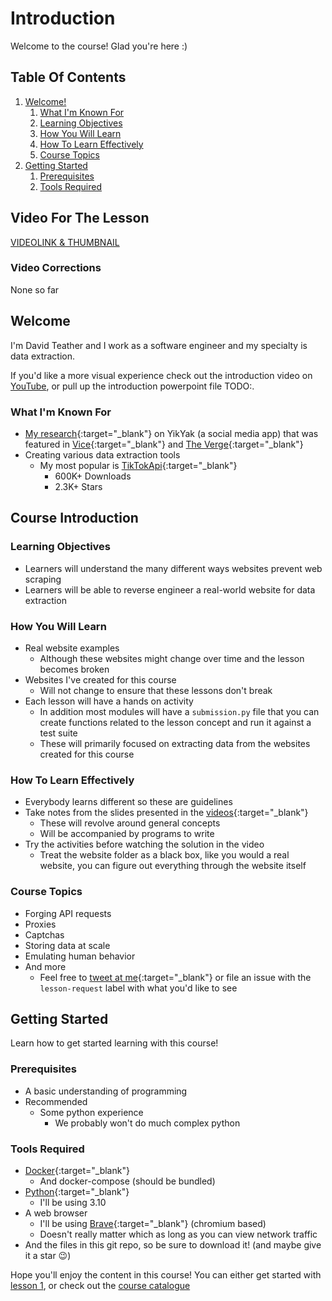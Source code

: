 # Introduction

Welcome to the course! Glad you're here :)

## Table Of Contents
1. [Welcome!](#welcome)
    1. [What I'm Known For](#what-im-known-for)
    2. [Learning Objectives](#learning-objectives)
    3. [How You Will Learn](#how-you-will-learn)
    4. [How To Learn Effectively](#how-to-learn-effectively)
    5. [Course Topics](#course-topics)
3. [Getting Started](#getting-started)
    1. [Prerequisites](#prerequisites)
    2. [Tools Required](#tools-required)

## Video For The Lesson
[VIDEOLINK & THUMBNAIL](TODO:)

### Video Corrections
None so far

## Welcome

I'm David Teather and I work as a software engineer and my specialty is data extraction.

If you'd like a more visual experience check out the introduction video on [YouTube](TODO:), or pull up the introduction powerpoint file TODO:.

### What I'm Known For
* [My research](https://theresponsetimes.com/yikyak-is-exposing-user-locations/){:target="_blank"} on YikYak (a social media app) that was featured in [Vice](https://www.vice.com/en/article/7kbnna/anonymous-social-media-app-yik-yak-exposed-users-precise-locations){:target="_blank"} and [The Verge](https://www.theverge.com/2022/5/13/23070696/yik-yak-anonymous-app-precise-locations-revealed){:target="_blank"}
* Creating various data extraction tools
    * My most popular is [TikTokApi](https://github.com/davidteather/TikTok-Api){:target="_blank"}
        * 600K+ Downloads
        * 2.3K+ Stars

## Course Introduction
### Learning Objectives
* Learners will understand the many different ways websites prevent web scraping
* Learners will be able to reverse engineer a real-world website for data extraction

### How You Will Learn
* Real website examples
    * Although these websites might change over time and the lesson becomes broken 
* Websites I've created for this course
    * Will not change to ensure that these lessons don't break
* Each lesson will have a hands on activity
    * In addition most modules will have a `submission.py` file that you can create functions related to the lesson concept and run it against a test suite
    * These will primarily focused on extracting data from the websites created for this course

### How To Learn Effectively
* Everybody learns different so these are guidelines
* Take notes from the slides presented in the [videos](TODO){:target="_blank"} 
    * These will revolve around general concepts
    * Will be accompanied by programs to write
* Try the activities before watching the solution in the video
    * Treat the website folder as a black box, like you would a real website, you can figure out everything through the website itself

### Course Topics
* Forging API requests
* Proxies
* Captchas
* Storing data at scale
* Emulating human behavior
* And more 
    * Feel free to [tweet at me](https://twitter.com/david_teather){:target="_blank"} or file an issue with the `lesson-request` label with what you'd like to see

## Getting Started

Learn how to get started learning with this course!
### Prerequisites
* A basic understanding of programming
* Recommended
    * Some python experience
        * We probably won't do much complex python

### Tools Required
* [Docker](https://www.docker.com/){:target="_blank"}
    * And docker-compose (should be bundled)
* [Python](https://www.python.org/){:target="_blank"}
    * I'll be using 3.10
* A web browser
    * I'll be using [Brave](https://brave.com/){:target="_blank"} (chromium based)
    * Doesn't really matter which as long as you can view network traffic
* And the files in this git repo, so be sure to download it! (and maybe give it a star 😉)


Hope you'll enjoy the content in this course! You can either get started with [lesson 1](../001-introduction-to-forging-api-requests/), or check out the [course catalogue](../README.md#course-catalogue)